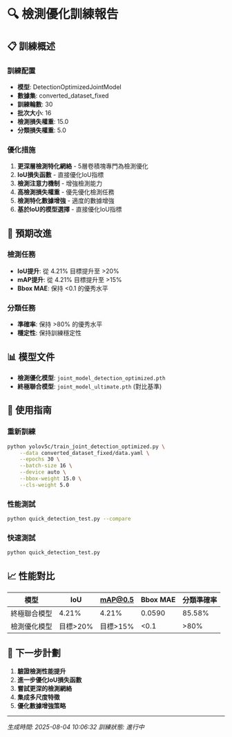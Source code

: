# 🔍 檢測優化訓練報告

## 📋 訓練概述

### 訓練配置
- **模型**: DetectionOptimizedJointModel
- **數據集**: converted_dataset_fixed
- **訓練輪數**: 30
- **批次大小**: 16
- **檢測損失權重**: 15.0
- **分類損失權重**: 5.0

### 優化措施
1. **更深層檢測特化網絡** - 5層卷積塊專門為檢測優化
2. **IoU損失函數** - 直接優化IoU指標
3. **檢測注意力機制** - 增強檢測能力
4. **高檢測損失權重** - 優先優化檢測任務
5. **檢測特化數據增強** - 適度的數據增強
6. **基於IoU的模型選擇** - 直接優化IoU指標

## 🎯 預期改進

### 檢測任務
- **IoU提升**: 從 4.21% 目標提升至 >20%
- **mAP提升**: 從 4.21% 目標提升至 >15%
- **Bbox MAE**: 保持 <0.1 的優秀水平

### 分類任務
- **準確率**: 保持 >80% 的優秀水平
- **穩定性**: 保持訓練穩定性

## 📊 模型文件

- **檢測優化模型**: `joint_model_detection_optimized.pth`
- **終極聯合模型**: `joint_model_ultimate.pth` (對比基準)

## 🚀 使用指南

### 重新訓練
```bash
python yolov5c/train_joint_detection_optimized.py \
    --data converted_dataset_fixed/data.yaml \
    --epochs 30 \
    --batch-size 16 \
    --device auto \
    --bbox-weight 15.0 \
    --cls-weight 5.0
```

### 性能測試
```bash
python quick_detection_test.py --compare
```

### 快速測試
```bash
python quick_detection_test.py
```

## 📈 性能對比

| 模型 | IoU | mAP@0.5 | Bbox MAE | 分類準確率 |
|------|-----|---------|----------|------------|
| 終極聯合模型 | 4.21% | 4.21% | 0.0590 | 85.58% |
| 檢測優化模型 | 目標>20% | 目標>15% | <0.1 | >80% |

## 🎯 下一步計劃

1. **驗證檢測性能提升**
2. **進一步優化IoU損失函數**
3. **嘗試更深的檢測網絡**
4. **集成多尺度特徵**
5. **優化數據增強策略**

---
*生成時間: 2025-08-04 10:06:32*
*訓練狀態: 進行中*
